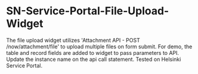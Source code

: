 # SN-Service-Portal-File-Upload-Widget
The file upload widget utilizes 'Attachment API - POST /now/attachment/file' to upload multiple files on form submit.  For demo, the table and record fields are added to widget to pass parameters to API.  Update the instance name on the api call statement. Tested on Helsinki Service Portal.
